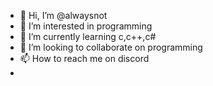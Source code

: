 - 👋 Hi, I’m @alwaysnot
- 👀 I’m interested in programming
- 🌱 I’m currently learning c,c++,c#
- 💞️ I’m looking to collaborate on programming
- 📫 How to reach me on discord
- 

<!---
alwaysnot/alwaysnot is a ✨ special ✨ repository because its `README.md` (this file) appears on your GitHub profile.
You can click the Preview link to take a look at your changes.
--->
